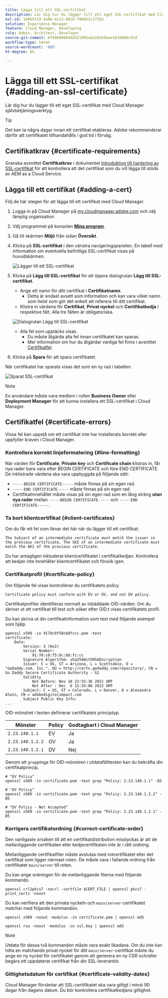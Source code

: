 ```yaml
---
title: Lägga till ett SSL-certifikat
description: Lär dig hur du lägger till ett eget SSL-certifikat med Cloud Manager självbetjäningsverktyg.
exl-id: 104b5119-4a8b-4c13-99c6-f866b3c173b2
solution: Experience Manager
feature: Cloud Manager, Developing
role: Admin, Architect, Developer
source-git-commit: 07696086644d52199bada102e9aee163d868c9c0
workflow-type: tm+mt
source-wordcount: '665'
ht-degree: 0%

---
```


# Lägga till ett SSL-certifikat {#adding-an-ssl-certificate}

Lär dig hur du lägger till ett eget SSL-certifikat med Cloud Manager självbetjäningsverktyg.

>[!TIP]
>
>Det kan ta några dagar innan ett certifikat etableras. Adobe rekommenderar därför att certifikatet tillhandahålls i god tid i förväg.

## Certifikatkrav {#certificate-requirements}

Granska avsnittet **Certifikatkrav** i dokumentet [Introduktion till hantering av SSL-certifikat](/help/implementing/cloud-manager/managing-ssl-certifications/introduction.md#requirements) för att kontrollera att det certifikat som du vill lägga till stöds av AEM as a Cloud Service.

## Lägga till ett certifikat {#adding-a-cert}

Följ de här stegen för att lägga till ett certifikat med Cloud Manager.

1. Logga in på Cloud Manager på [my.cloudmanager.adobe.com](https://my.cloudmanager.adobe.com/) och välj lämplig organisation

1. Välj programmet på konsolen **[Mina program](/help/implementing/cloud-manager/navigation.md#my-programs)**.

1. Gå till skärmen **Miljö** från sidan **Översikt**.

1. Klicka på **SSL-certifikat** i den vänstra navigeringspanelen. En tabell med information om eventuella befintliga SSL-certifikat visas på huvudskärmen.

   ![Lägger till ett SSL-certifikat](/help/implementing/cloud-manager/assets/ssl/ssl-cert-1.png)

1. Klicka på **Lägg till SSL-certifikat** för att öppna dialogrutan **Lägg till SSL-certifikat**.

   * Ange ett namn för ditt certifikat i **Certifikatnamn**.
      * Detta är endast avsett som information och kan vara vilket namn som helst som gör det enkelt att referera till ditt certifikat.
   * Klistra in värdena för **Certifikat**, **Privat nyckel** och **Certifikatkedja** i respektive fält. Alla tre fälten är obligatoriska.

   ![Dialogrutan Lägg till SSL-certifikat](/help/implementing/cloud-manager/assets/ssl/ssl-cert-02.png)

   * Alla fel som upptäcks visas.
      * Du måste åtgärda alla fel innan certifikatet kan sparas.
      * Mer information om hur du åtgärdar vanliga fel finns i avsnittet [Certifikatfel](#certificate-errors).

1. Klicka på **Spara** för att spara certifikatet.

När certifikatet har sparats visas det som en ny rad i tabellen.

![Sparat SSL-certifikat](/help/implementing/cloud-manager/assets/ssl/ssl-cert-3.png)

>[!NOTE]
>
>En användare måste vara medlem i rollen **Business Owner** eller **Deployment Manager** för att kunna installera ett SSL-certifikat i Cloud Manager.

## Certifikatfel {#certificate-errors}

Vissa fel kan uppstå om ett certifikat inte har installerats korrekt eller uppfyller kraven i Cloud Manager.

### Kontrollera korrekt linjeformatering {#line-formatting}

När värden för **Certificate**, **Private key** och **Certificate chain** klistras in, får nya rader bara vara efter BEGIN CERTIFICATE och före END CERTIFICATE. De inklistrade värdena ska vara uppbyggda på följande sätt:

* `-----BEGIN CERTIFICATE-----` måste finnas på sin egen rad.
* `-----END CERTIFICATE-----` måste finnas på sin egen rad.
* Certifikatinnehållet måste visas på sin egen rad som en lång sträng **utan nya rader** mellan `-----BEGIN CERTIFICATE-----` och `-----END CERTIFICATE-----`.

### Ta bort klientcertifikat {#client-certificates}

Om du får ett fel som liknar det här när du lägger till ett certifikat:

```text
The Subject of an intermediate certificate must match the issuer in the previous certificate. The SKI of an intermediate certificate must match the AKI of the previous certificate.
```

Du har antagligen inkluderat klientcertifikatet i certifikatkedjan. Kontrollera att kedjan inte innehåller klientcertifikatet och försök igen.

### Certifikatprofil {#certificate-policy}

Om följande fel visas kontrollerar du certifikatets policy.

```text
Certificate policy must conform with EV or OV, and not DV policy.
```

Certifikatprofiler identifieras normalt av inbäddade OID-värden. Om du skriver ut ett certifikat till text och söker efter OID:t visas certifikatets profil.

Du kan skriva ut din certifikatinformation som text med följande exempel som hjälp.

```text
openssl x509 -in 9178c0f58cb8fccc.pem -text
certificate:
    Data:
        Version: 3 (0x2)
        Serial Number:
            91:78:c0:f5:8c:b8:fc:cc
        Signature Algorithm: sha256WithRSAEncryption
        Issuer: C = US, ST = Arizona, L = Scottsdale, O = "GoDaddy.com, Inc.", OU = http://certs.godaddy.com/repository/, CN = Go Daddy Secure Certificate Authority - G2
        Validity
            Not Before: Nov 10 22:55:36 2021 GMT
            Not After : Dec  6 15:35:06 2022 GMT
        Subject: C = US, ST = Colorado, L = Denver, O = Alexandra Alwin, CN = adobedigitalimpact.com
        Subject Public Key Info:
...
```

OID-mönstret i texten definierar certifikatets principtyp.

| Mönster | Policy | Godtagbart i Cloud Manager |
|---|---|---|
| `2.23.140.1.1` | EV | Ja |
| `2.23.140.1.2.2` | OV | Ja |
| `2.23.140.1.2.1` | DV | Nej |

Genom att `grep`pinga för OID-mönstren i utdatafälttexten kan du bekräfta din certifikatprincip.

```shell
# "EV Policy"
openssl x509 -in certificate.pem -text grep "Policy: 2.23.140.1.1" -B5

# "OV Policy"
openssl x509 -in certificate.pem -text grep "Policy: 2.23.140.1.2.2" -B5

# "DV Policy - Not Accepted"
openssl x509 -in certificate.pem -text grep "Policy: 2.23.140.1.2.1" -B5
```

### Korrigera certifikatordning {#correct-certificate-order}

Den vanligaste orsaken till att en certifikatdistribution misslyckas är att de mellanliggande certifikaten eller kedjecertifikaten inte är i rätt ordning.

Mellanliggande certifikatfiler måste avslutas med rotcertifikatet eller det certifikat som ligger närmast roten. De måste vara i fallande ordning från certifikatet `main/server` till roten.

Du kan ange ordningen för de mellanliggande filerna med följande kommando.

```shell
openssl crl2pkcs7 -nocrl -certfile $CERT_FILE | openssl pkcs7 -print_certs -noout
```

Du kan verifiera att den privata nyckeln och `main/server`-certifikatet matchar med följande kommandon.

```shell
openssl x509 -noout -modulus -in certificate.pem | openssl md5
```

```shell
openssl rsa -noout -modulus -in ssl.key | openssl md5
```

>[!NOTE]
>
>Utdata för dessa två kommandon måste vara exakt likadana. Om du inte kan hitta en matchande privat nyckel för ditt `main/server`-certifikat måste du ange en ny nyckel för certifikatet genom att generera en ny CSR och/eller begära ett uppdaterat certifikat från din SSL-leverantör.

### Giltighetsdatum för certifikat {#certificate-validity-dates}

Cloud Manager förväntar att SSL-certifikatet ska vara giltigt i minst 90 dagar från dagens datum. Du bör kontrollera certifikatkedjans giltighet.
